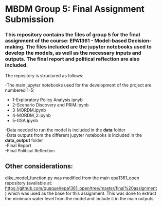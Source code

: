 # MBDM Group 5: Final Assignment Submission
### This repository contains the files of group 5 for the final assignment of the course: EPA1361 - Model-based Decision-making. The files included are the jupyter notebooks used to develop the models, as well as the necessary inputs and outputs. The final report and political reflection are also included. 
The repository is structured as follows: 

-The main jupyter notebooks used for the development of the project are numbered 1-5: 
  - 1-Exploratory Policy Analysis.ipnyb
  - 2-Scenario Discovery and PRIM.ipynb
  - 3-MORDM.ipynb
  - 4-MORDM_2.ipynb
  - 5-GSA.ipynb

-Data needed to run the model is included in the **data** folder  
-Data outputs from the different jupyter notebooks is included in the **data_output** folder  
-Final Report  
-Final Political Reflection

## Other considerations: 
dike_model_function.py was modified from the main epa1361_open repository (available at: https://github.com/quaquel/epa1361_open/tree/master/final%20assignment) which was used as the base for this assignment. 
This was done to extract the minimum water level from the model and include it in the main outputs. 
